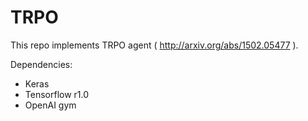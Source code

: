 # TRPO

This repo implements TRPO agent ( http://arxiv.org/abs/1502.05477 ).

Dependencies:
- Keras
- Tensorflow r1.0
- OpenAI gym
